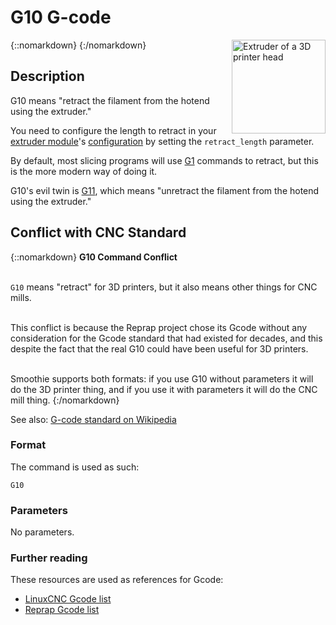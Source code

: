 # G10 G-code

{::nomarkdown}
<a href="https://www.drdflo.com/assets/img/How-to-build-a-3d-printer/Anatomy-of-FFF-Extruder-01.png">
  <img src="https://www.drdflo.com/assets/img/How-to-build-a-3d-printer/Anatomy-of-FFF-Extruder-01.png" alt="Extruder of a 3D printer head" width="150" height="150" style="float: right; margin-left: 1rem;"/>
</a>
{:/nomarkdown}

## Description

G10 means "retract the filament from the hotend using the extruder."

You need to configure the length to retract in your [extruder module](extruder)'s [configuration](configuring-smoothie) by setting the `retract_length` parameter.

By default, most slicing programs will use [G1](g1) commands to retract, but this is the more modern way of doing it.

G10's evil twin is [G11](g11), which means "unretract the filament from the hotend using the extruder."

## Conflict with CNC Standard

{::nomarkdown}
<sl-alert variant="warning" open>
  <sl-icon slot="icon" name="exclamation-triangle"></sl-icon>
  <strong>G10 Command Conflict</strong><br><br>

  <code>G10</code> means "retract" for 3D printers, but it also means other things for CNC mills.<br><br>

  This conflict is because the Reprap project chose its Gcode without any consideration for the Gcode standard that had existed for decades, and this despite the fact that the real G10 could have been useful for 3D printers.<br><br>

  Smoothie supports both formats: if you use G10 without parameters it will do the 3D printer thing, and if you use it with parameters it will do the CNC mill thing.
</sl-alert>
{:/nomarkdown}

See also: [G-code standard on Wikipedia](http://en.wikipedia.org/wiki/G-code)

### Format

The command is used as such:

```
G10
```

### Parameters

No parameters.

### Further reading

These resources are used as references for Gcode:
* [LinuxCNC Gcode list](http://linuxcnc.org/docs/html/gcode.html)
* [Reprap Gcode list](http://reprap.org/wiki/G-code)

